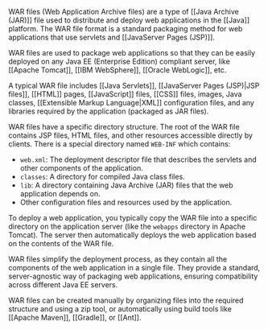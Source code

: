 WAR files (Web Application Archive files) are a type of [[Java Archive (JAR)]] file used to distribute and deploy web applications in the [[Java]] platform. The WAR file format is a standard packaging method for web applications that use servlets and [[JavaServer Pages (JSP)]].

WAR files are used to package web applications so that they can be easily deployed on any Java EE (Enterprise Edition) compliant server, like [[Apache Tomcat]], [[IBM WebSphere]], [[Oracle WebLogic]], etc.

A typical WAR file includes [[Java Servlets]], [[JavaServer Pages (JSP)|JSP files]], [[HTML]] pages, [[JavaScript]] files, [[CSS]] files, images, Java classes, [[Extensible Markup Language|XML]] configuration files, and any libraries required by the application (packaged as JAR files).

WAR files have a specific directory structure. The root of the WAR file contains JSP files, HTML files, and other resources accessible directly by clients. There is a special directory named `WEB-INF` which contains:

- `web.xml`: The deployment descriptor file that describes the servlets and other components of the application.
- `classes`: A directory for compiled Java class files.
- `lib`: A directory containing Java Archive (JAR) files that the web application depends on.
- Other configuration files and resources used by the application.

To deploy a web application, you typically copy the WAR file into a specific directory on the application server (like the `webapps` directory in Apache Tomcat). The server then automatically deploys the web application based on the contents of the WAR file.

WAR files simplify the deployment process, as they contain all the components of the web application in a single file. They provide a standard, server-agnostic way of packaging web applications, ensuring compatibility across different Java EE servers.

WAR files can be created manually by organizing files into the required structure and using a zip tool, or automatically using build tools like [[Apache Maven]], [[Gradle]], or [[Ant]].
